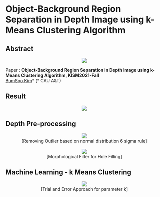 #  Object-Background Region Separation in Depth Image using k-Means Clustering Algorithm

## Abstract

<p align="center">
  <img src="https://user-images.githubusercontent.com/67869508/139522201-e8a2a9ed-8971-4739-9aa0-310eb18380d8.png">
</p>

Paper : **Object-Background Region Separation in Depth Image using k-Means Clustering Algorithm, KISM2021-Fall**
<br>[BumSoo Kim](https://github.com/gh-BumsooKim)\* (* CAU A&T)

## Result

<p align="center">
  <img src="https://user-images.githubusercontent.com/67869508/141066824-4b95d9da-1032-4b74-8b3b-0d7d106069df.png">
</p>

## Depth Pre-processing

<p align="center">
  <img src="https://user-images.githubusercontent.com/67869508/139522466-4cdf52cc-7cf4-47ca-acc2-10c6fa7d89c9.png">
  <br> [Removing Outlier based on normal distribution 6 sigma rule] <br><br>
  
  <img src="https://user-images.githubusercontent.com/67869508/139522509-7ac02ede-a1ed-4c68-b375-2e54c62ed9a0.png">
  <br> [Morphological Filter for Hole Filling]
</p>

## Machine Learning - k Means Clustering

<p align="center">
  <img src="https://user-images.githubusercontent.com/67869508/139522621-629bafc8-58a8-43ff-9c66-8cf662a132b5.png">
  <br> [Trial and Error Approach for parameter k]
</p>
